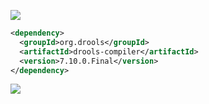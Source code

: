 ![](https://youpaiyun.zongqilive.cn/image/20200511145450.png)

```xml
<dependency>
  <groupId>org.drools</groupId>
  <artifactId>drools-compiler</artifactId>
  <version>7.10.0.Final</version>
</dependency>
```

![](https://youpaiyun.zongqilive.cn/image/20200511145513.png)























